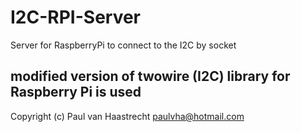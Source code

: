 # I2C-RPI-Server
Server for RaspberryPi to connect to the I2C by socket

## modified version of twowire (I2C) library for Raspberry Pi is used

Copyright (c) Paul van Haastrecht <paulvha@hotmail.com>